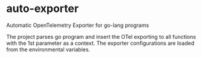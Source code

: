 # auto-exporter
Automatic OpenTelemetry Exporter for go-lang programs

The project parses go program and insert the OTel exporting to all functions with the 1st parameter as a context. The exporter configurations are loaded from the environmental variables.


